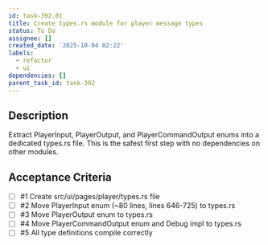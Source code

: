 ```yaml
---
id: task-392.01
title: Create types.rs module for player message types
status: To Do
assignee: []
created_date: '2025-10-04 02:22'
labels:
  - refactor
  - ui
dependencies: []
parent_task_id: task-392
---
```


## Description

<!-- SECTION:DESCRIPTION:BEGIN -->
Extract PlayerInput, PlayerOutput, and PlayerCommandOutput enums into a dedicated types.rs file. This is the safest first step with no dependencies on other modules.
<!-- SECTION:DESCRIPTION:END -->

## Acceptance Criteria
<!-- AC:BEGIN -->
- [ ] #1 Create src/ui/pages/player/types.rs file
- [ ] #2 Move PlayerInput enum (~80 lines, lines 646-725) to types.rs
- [ ] #3 Move PlayerOutput enum to types.rs
- [ ] #4 Move PlayerCommandOutput enum and Debug impl to types.rs
- [ ] #5 All type definitions compile correctly
<!-- AC:END -->
